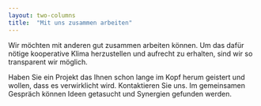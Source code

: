 ```yaml
---
layout: two-columns
title:  "Mit uns zusammen arbeiten"
---
```


Wir möchten mit anderen gut zusammen arbeiten können. Um das dafür nötige kooperative Klima herzustellen und aufrecht zu erhalten, sind wir so transparent wir möglich.

Haben Sie ein Projekt das Ihnen schon lange im Kopf herum geistert und wollen, dass es verwirklicht wird. Kontaktieren Sie uns. Im gemeinsamen Gespräch können Ideen getasucht und Synergien gefunden werden.